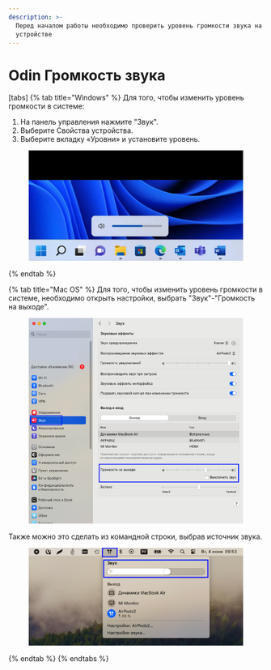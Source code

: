```yaml
---
description: >-
  Перед началом работы необходимо проверить уровень громкости звука на
  устройстве
---
```


# Odin Громкость звука



[tabs]
{% tab title="Windows" %}
Для того, чтобы изменить уровень громкости в системе:

1. На панель управления нажмите "Звук".
2. Выберите Свойства устройства.
3. Выберите вкладку «Уровни» и установите уровень.

<figure><img src="../.gitbook/assets/image (262).png" alt=""><figcaption></figcaption></figure>
{% endtab %}

{% tab title="Mac OS" %}
Для того, чтобы изменить уровень громкости в системе, необходимо открыть настройки, выбрать "Звук"-"Громкость на выходе".

<figure><img src="../.gitbook/assets/image (260).png" alt=""><figcaption></figcaption></figure>

Также можно это сделать из командной строки, выбрав источник звука.&#x20;

<figure><img src="../.gitbook/assets/image (261).png" alt=""><figcaption></figcaption></figure>
{% endtab %}
{% endtabs %}
